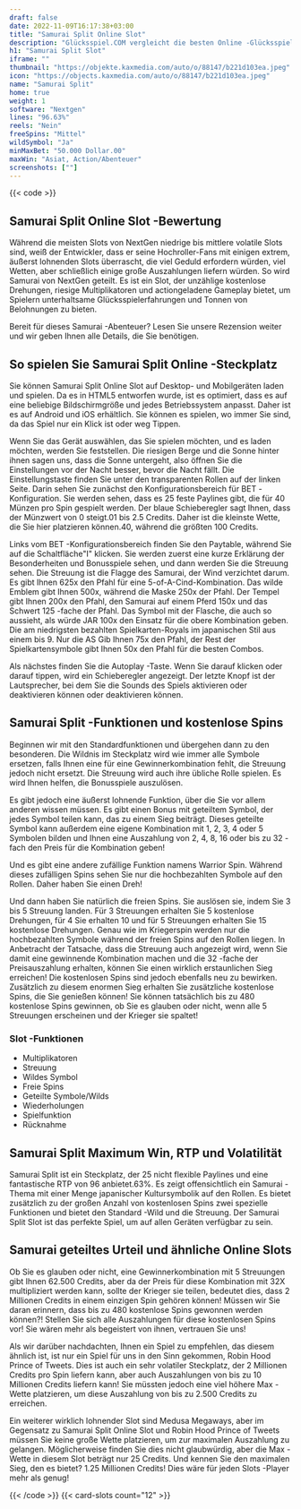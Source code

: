 ```yaml
---
draft: false
date: 2022-11-09T16:17:38+03:00
title: "Samurai Split Online Slot"
description: "Glücksspiel.COM vergleicht die besten Online -Glücksspiel -Sites und -spiele der Kanada.  Unabhängige Produktbewertungen und exklusive Anmeldeangebote. Jetzt spielen!"
h1: "Samurai Split Slot"
iframe: ""
thumbnail: "https://objekte.kaxmedia.com/auto/o/88147/b221d103ea.jpeg"
icon: "https://objects.kaxmedia.com/auto/o/88147/b221d103ea.jpeg"
name: "Samurai Split"
home: true
weight: 1
software: "Nextgen"
lines: "96.63%"
reels: "Nein"
freeSpins: "Mittel"
wildSymbol: "Ja"
minMaxBet: "50.000 Dollar.00"
maxWin: "Asiat, Action/Abenteuer"
screenshots: [""]
---
```


{{< code >}}<h2>Samurai Split Online Slot -Bewertung</h2><p>Während die meisten Slots von NextGen niedrige bis mittlere volatile Slots sind, weiß der Entwickler, dass er seine Hochroller-Fans mit einigen extrem, äußerst lohnenden Slots überrascht, die viel Geduld erfordern würden, viel Wetten, aber schließlich einige große Auszahlungen liefern würden. So wird Samurai von NextGen geteilt. Es ist ein Slot, der unzählige kostenlose Drehungen, riesige Multiplikatoren und actiongeladene Gameplay bietet, um Spielern unterhaltsame Glücksspielerfahrungen und Tonnen von Belohnungen zu bieten.</p><p>Bereit für dieses Samurai -Abenteuer? Lesen Sie unsere Rezension weiter und wir geben Ihnen alle Details, die Sie benötigen.</p><h2>So spielen Sie Samurai Split Online -Steckplatz</h2><p>Sie können Samurai Split Online Slot auf Desktop- und Mobilgeräten laden und spielen. Da es in HTML5 entworfen wurde, ist es optimiert, dass es auf eine beliebige Bildschirmgröße und jedes Betriebssystem anpasst. Daher ist es auf Android und iOS erhältlich. Sie können es spielen, wo immer Sie sind, da das Spiel nur ein Klick ist oder weg Tippen.</p><p>Wenn Sie das Gerät auswählen, das Sie spielen möchten, und es laden möchten, werden Sie feststellen. Die riesigen Berge und die Sonne hinter ihnen sagen uns, dass die Sonne untergeht, also öffnen Sie die Einstellungen vor der Nacht besser, bevor die Nacht fällt. Die Einstellungstaste finden Sie unter den transparenten Rollen auf der linken Seite. Darin sehen Sie zunächst den Konfigurationsbereich für BET -Konfiguration. Sie werden sehen, dass es 25 feste Paylines gibt, die für 40 Münzen pro Spin gespielt werden. Der blaue Schieberegler sagt Ihnen, dass der Münzwert von 0 steigt.01 bis 2.5 Credits. Daher ist die kleinste Wette, die Sie hier platzieren können.40, während die größten 100 Credits.</p><p>Links vom BET -Konfigurationsbereich finden Sie den Paytable, während Sie auf die Schaltfläche"I" klicken. Sie werden zuerst eine kurze Erklärung der Besonderheiten und Bonusspiele sehen, und dann werden Sie die Streuung sehen. Die Streuung ist die Flagge des Samurai, der Wind verzichtet darum. Es gibt Ihnen 625x den Pfahl für eine 5-of-A-Cind-Kombination. Das wilde Emblem gibt Ihnen 500x, während die Maske 250x der Pfahl. Der Tempel gibt Ihnen 200x den Pfahl, den Samurai auf einem Pferd 150x und das Schwert 125 -fache der Pfahl. Das Symbol mit der Flasche, die auch so aussieht, als würde JAR 100x den Einsatz für die obere Kombination geben. Die am niedrigsten bezahlten Spielkarten-Royals im japanischen Stil aus einem bis 9. Nur die AS Gib Ihnen 75x den Pfahl, der Rest der Spielkartensymbole gibt Ihnen 50x den Pfahl für die besten Combos.</p><p>Als nächstes finden Sie die Autoplay -Taste. Wenn Sie darauf klicken oder darauf tippen, wird ein Schieberegler angezeigt. Der letzte Knopf ist der Lautsprecher, bei dem Sie die Sounds des Spiels aktivieren oder deaktivieren können oder deaktivieren können.</p><h2>Samurai Split -Funktionen und kostenlose Spins</h2><p>Beginnen wir mit den Standardfunktionen und übergehen dann zu den besonderen. Die Wildnis im Steckplatz wird wie immer alle Symbole ersetzen, falls Ihnen eine für eine Gewinnerkombination fehlt, die Streuung jedoch nicht ersetzt. Die Streuung wird auch ihre übliche Rolle spielen. Es wird Ihnen helfen, die Bonusspiele auszulösen.</p><p>Es gibt jedoch eine äußerst lohnende Funktion, über die Sie vor allem anderen wissen müssen. Es gibt einen Bonus mit geteiltem Symbol, der jedes Symbol teilen kann, das zu einem Sieg beiträgt. Dieses geteilte Symbol kann außerdem eine eigene Kombination mit 1, 2, 3, 4 oder 5 Symbolen bilden und Ihnen eine Auszahlung von 2, 4, 8, 16 oder bis zu 32 -fach den Preis für die Kombination geben!</p><p>Und es gibt eine andere zufällige Funktion namens Warrior Spin. Während dieses zufälligen Spins sehen Sie nur die hochbezahlten Symbole auf den Rollen. Daher haben Sie einen Dreh!</p><p>Und dann haben Sie natürlich die freien Spins. Sie auslösen sie, indem Sie 3 bis 5 Streuung landen. Für 3 Streuungen erhalten Sie 5 kostenlose Drehungen, für 4 Sie erhalten 10 und für 5 Streuungen erhalten Sie 15 kostenlose Drehungen. Genau wie im Kriegerspin werden nur die hochbezahlten Symbole während der freien Spins auf den Rollen liegen. In Anbetracht der Tatsache, dass die Streuung auch angezeigt wird, wenn Sie damit eine gewinnende Kombination machen und die 32 -fache der Preisauszahlung erhalten, können Sie einen wirklich erstaunlichen Sieg erreichen! Die kostenlosen Spins sind jedoch ebenfalls neu zu bewirken. Zusätzlich zu diesem enormen Sieg erhalten Sie zusätzliche kostenlose Spins, die Sie genießen können! Sie können tatsächlich bis zu 480 kostenlose Spins gewinnen, ob Sie es glauben oder nicht, wenn alle 5 Streuungen erscheinen und der Krieger sie spaltet!</p><h3>
Slot -Funktionen</h3><ul>
<li></span>
Multiplikatoren</li>
<li></span>
Streuung</li>
<li></span>
Wildes Symbol</li>
<li></span>
Freie Spins</li>
<li></span>
Geteilte Symbole/Wilds</li>
<li></span>
Wiederholungen</li>
<li></span>
Spielfunktion</li>
<li></span>
Rücknahme</li></ul><h2>Samurai Split Maximum Win, RTP und Volatilität</h2><p>Samurai Split ist ein Steckplatz, der 25 nicht flexible Paylines und eine fantastische RTP von 96 anbietet.63%. Es zeigt offensichtlich ein Samurai -Thema mit einer Menge japanischer Kultursymbolik auf den Rollen. Es bietet zusätzlich zu der großen Anzahl von kostenlosen Spins zwei spezielle Funktionen und bietet den Standard -Wild und die Streuung. Der Samurai Split Slot ist das perfekte Spiel, um auf allen Geräten verfügbar zu sein.</p><h2>Samurai geteiltes Urteil und ähnliche Online Slots</h2><p>Ob Sie es glauben oder nicht, eine Gewinnerkombination mit 5 Streuungen gibt Ihnen 62.500 Credits, aber da der Preis für diese Kombination mit 32X multipliziert werden kann, sollte der Krieger sie teilen, bedeutet dies, dass 2 Millionen Credits in einem einzigen Spin gehören können! Müssen wir Sie daran erinnern, dass bis zu 480 kostenlose Spins gewonnen werden können?! Stellen Sie sich alle Auszahlungen für diese kostenlosen Spins vor! Sie wären mehr als begeistert von ihnen, vertrauen Sie uns!</p><p>Als wir darüber nachdachten, Ihnen ein Spiel zu empfehlen, das diesem ähnlich ist, ist nur ein Spiel für uns in den Sinn gekommen, Robin Hood Prince of Tweets. Dies ist auch ein sehr volatiler Steckplatz, der 2 Millionen Credits pro Spin liefern kann, aber auch Auszahlungen von bis zu 10 Millionen Credits liefern kann! Sie müssten jedoch eine viel höhere Max -Wette platzieren, um diese Auszahlung von bis zu 2.500 Credits zu erreichen.</p><p>Ein weiterer wirklich lohnender Slot sind Medusa Megaways, aber im Gegensatz zu Samurai Split Online Slot und Robin Hood Prince of Tweets müssen Sie keine große Wette platzieren, um zur maximalen Auszahlung zu gelangen. Möglicherweise finden Sie dies nicht glaubwürdig, aber die Max -Wette in diesem Slot beträgt nur 25 Credits. Und kennen Sie den maximalen Sieg, den es bietet? 1.25 Millionen Credits! Dies wäre für jeden Slots -Player mehr als genug!</p>{{< /code >}}
 {{< card-slots count="12" >}}